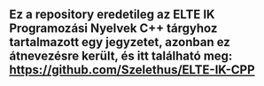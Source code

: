 ## Ez a repository eredetileg az ELTE IK Programozási Nyelvek C++ tárgyhoz tartalmazott egy jegyzetet, azonban ez átnevezésre került, és itt található meg: https://github.com/Szelethus/ELTE-IK-CPP
